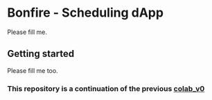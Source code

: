 # Bonfire - Scheduling dApp

Please fill me.

## Getting started

Please fill me too.

### This repository is a continuation of the previous [colab_v0](https://github.com/gimbalabs/colab_v0)
